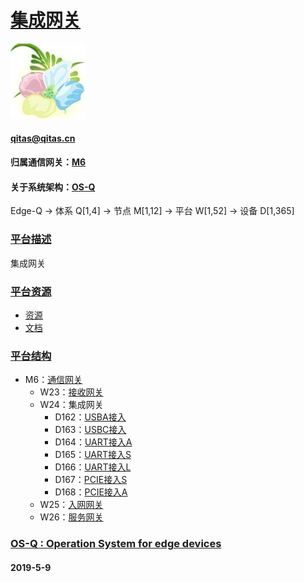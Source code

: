 ﻿# [集成网关](https://github.com/OS-Q/W24) 
[![sites](OS-Q/OS-Q.png)](http://www.OS-Q.com)
####  qitas@qitas.cn
#### 归属通信网关：[M6](https://github.com/OS-Q/M6)
#### 关于系统架构：[OS-Q](https://github.com/OS-Q/OS-Q)
Edge-Q -> 体系 Q[1,4] -> 节点 M[1,12] -> 平台 W[1,52] -> 设备 D[1,365]
### [平台描述](https://github.com/OS-Q/W24/wiki) 

集成网关

### [平台资源](https://github.com/OS-Q/W24) 

- [资源](src/)
- [文档](docs/)

### [平台结构](https://github.com/OS-Q/W24) 

* M6：[通信网关](https://github.com/OS-Q/M6)
	* W23：[接收网关](https://github.com/OS-Q/W23)
	* W24：集成网关
		* D162：[USBA接入](https://github.com/OS-Q/D162)
		* D163：[USBC接入](https://github.com/OS-Q/D163)
		* D164：[UART接入A](https://github.com/OS-Q/D164)
		* D165：[UART接入S](https://github.com/OS-Q/D165)
		* D166：[UART接入L](https://github.com/OS-Q/D166)
		* D167：[PCIE接入S](https://github.com/OS-Q/D167)
		* D168：[PCIE接入A](https://github.com/OS-Q/D168)
	* W25：[入网网关](https://github.com/OS-Q/W25)
	* W26：[服务网关](https://github.com/OS-Q/W26)

### [OS-Q : Operation System for edge devices](http://www.OS-Q.com/Edge/W24)
####  2019-5-9





